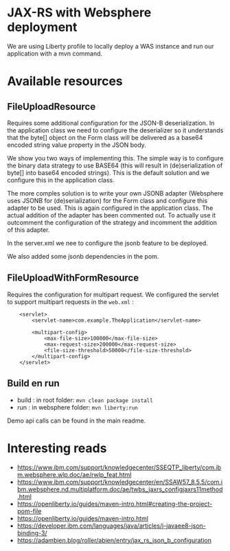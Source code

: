 # JAX-RS with Websphere deployment 

We are using Liberty profile to locally deploy a WAS instance and run our application with a mvn command.

# Available resources

## FileUploadResource

Requires some additional configuration for the JSON-B deserialization. In the application
class we need to configure the deserializer so it understands that the byte[] object on the 
Form class will be delivered as a base64 encoded string value property in the JSON
body. 

We show you two ways of implementing this. The simple way is to configure the binary
data strategy to use BASE64 (this will result in (de)serialization of byte[] into base64 encoded
strings). This is the default solution and we configure this in the application class.

The more comples solution is to write your own JSONB adapter (Websphere uses JSONB for 
(de)serialization) for the Form class and configure this adapter to be used. This is
again configured in the application class. The actual addition of the adapter has been 
commented out. To actually use it outcomment the configuration of the strategy and 
incomment the addition of this adapter.

In the server.xml we nee to configure the jsonb feature to be deployed.

We also added some jsonb dependencies in the pom.

## FileUploadWithFormResource

Requires the configuration for multipart request. We configured the servlet to support multipart
requests in the ```web.xml``` :
```
    <servlet>
        <servlet-name>com.example.TheApplication</servlet-name>

        <multipart-config>
            <max-file-size>100000</max-file-size>
            <max-request-size>200000</max-request-size>
            <file-size-threshold>50000</file-size-threshold>
        </multipart-config>
    </servlet>
```

## Build en run

- build   : in root folder:  ```mvn clean package install```
- run     : in websphere folder: ```mvn liberty:run```

Demo api calls can be found in the main readme.


# Interesting reads

- https://www.ibm.com/support/knowledgecenter/SSEQTP_liberty/com.ibm.websphere.wlp.doc/ae/rwlp_feat.html
- https://www.ibm.com/support/knowledgecenter/en/SSAW57_8.5.5/com.ibm.websphere.nd.multiplatform.doc/ae/twbs_jaxrs_configjaxrs11method.html
- https://openliberty.io/guides/maven-intro.html#creating-the-project-pom-file
- https://openliberty.io/guides/maven-intro.html
- https://developer.ibm.com/languages/java/articles/j-javaee8-json-binding-3/
- https://adambien.blog/roller/abien/entry/jax_rs_json_b_configuration
